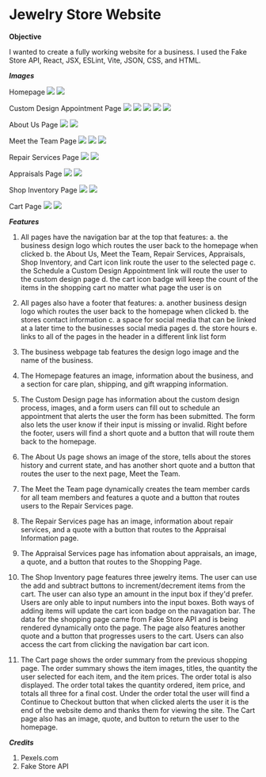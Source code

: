 # Jewelry Store Website

**Objective**

I wanted to create a fully working website for a business. I used the Fake Store API, React, JSX, ESLint, Vite, JSON, CSS, and HTML. 

***Images***

Homepage
![](src/images/homepage1.png)
![](src/images/homepage2.png)

Custom Design Appointment Page
![](src/images/custompage1.png)
![](src/images/custompage2.png)
![](src/images/custompage3.png)
![](src/images/custompage4.png)
![](src/images/custompage5.png)

About Us Page
![](src/images/about1.png)
![](src/images/about2.png)

Meet the Team Page 
![](src/images/meet1.png)
![](src/images/meet2.png)
![](src/images/meet3.png)

Repair Services Page
![](src/images/repairserv1.png)
![](src/images/repairserv2.png)

Appraisals Page
![](src/images/appraisal1.png)
![](src/images/appraisal2.png)

Shop Inventory Page
![](src/images/shop1.png)
![](src/images/shop2.png)

Cart Page
![](src/images/cart1.png)
![](src/images/cart2.png)


***Features***

1. All pages have the navigation bar at the top that features:
    a. the business design logo which routes the user back to the homepage when clicked
    b. the About Us, Meet the Team, Repair Services, Appraisals, Shop Inventory, and Cart icon link route the user to the selected page
    c. the Schedule a Custom Design Appointment link will route the user to the custom design page 
    d. the cart icon badge will keep the count of the items in the shopping cart no matter what page the user is on

2. All pages also have a footer that features:
    a. another business design logo which routes the user back to the homepage when clicked
    b. the stores contact information
    c. a space for social media that can be linked at a later time to the businesses social media pages
    d. the store hours
    e. links to all of the pages in the header in a different link list form

3. The business webpage tab features the design logo image and the name of the business. 

4. The Homepage features an image, information about the business, and a section for care plan, shipping, and gift wrapping information.

5. The Custom Design page has information about the custom design process, images, and a form users can fill out to schedule an appointment that alerts the user the form has been submitted. The form also lets the user know if their input is missing or invalid. Right before the footer, users will find a short quote and a button that will route them back to the homepage.

6. The About Us page shows an image of the store, tells about the stores history and current state, and has another short quote and a button that routes the user to the next page, Meet the Team.

7. The Meet the Team page dynamically creates the team member cards for all team members and features a quote and a button that routes users to the Repair Services page.

8. The Repair Services page has an image, information about repair services, and a quote with a button that routes to the Appraisal Information page.

9. The Appraisal Services page has infomation about appraisals, an image, a quote, and a button that routes to the Shopping Page.

10. The Shop Inventory page features three jewelry items. The user can use the add and subtract buttons to increment/decrement items from the cart. The user can also type an amount in the input box if they'd prefer. Users are only able to input numbers into the input boxes. Both ways of adding items will update the cart icon badge on the navagation bar. The data for the shopping page came from Fake Store API and is being rendered dynamically onto the page. The page also features another quote and a button that progresses users to the cart. Users can also access the cart from clicking the navigation bar cart icon.

11. The Cart page shows the order summary from the previous shopping page. The order summary shows the item images, titles, the quantity the user selected for each item, and the item prices. The order total is also displayed. The order total takes the quantity ordered, item price, and totals all three for a final cost. Under the order total the user will find a Continue to Checkout button that when clicked alerts the user it is the end of the website demo and thanks them for viewing the site. The Cart page also has an image, quote, and button to return the user to the homepage. 


***Credits***

1. Pexels.com 
2. Fake Store API
